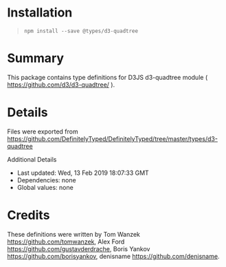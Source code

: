 # Installation
> `npm install --save @types/d3-quadtree`

# Summary
This package contains type definitions for D3JS d3-quadtree module ( https://github.com/d3/d3-quadtree/ ).

# Details
Files were exported from https://github.com/DefinitelyTyped/DefinitelyTyped/tree/master/types/d3-quadtree

Additional Details
 * Last updated: Wed, 13 Feb 2019 18:07:33 GMT
 * Dependencies: none
 * Global values: none

# Credits
These definitions were written by Tom Wanzek <https://github.com/tomwanzek>, Alex Ford <https://github.com/gustavderdrache>, Boris Yankov <https://github.com/borisyankov>, denisname <https://github.com/denisname>.
